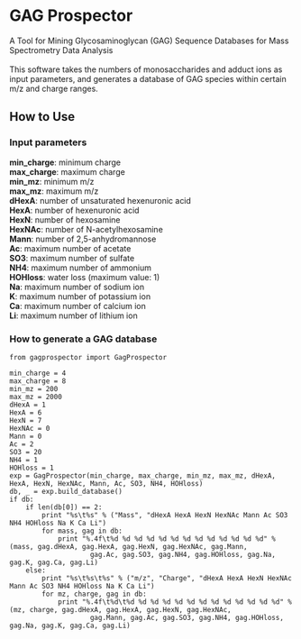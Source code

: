 # GAG Prospector
A Tool for Mining Glycosaminoglycan (GAG) Sequence Databases for Mass Spectrometry Data Analysis</br>
</br>
This software takes the numbers of monosaccharides and adduct ions as input parameters, and generates a database of GAG species within certain m/z and charge ranges.

## How to Use 
### Input parameters
<b>min_charge</b>: minimum charge</br>
<b>max_charge</b>: maximum charge</br>
<b>min_mz</b>: minimum m/z</br>
<b>max_mz</b>: maximum m/z</br>
<b>dHexA</b>: number of unsaturated hexenuronic acid</br>
<b>HexA</b>: number of hexenuronic acid</br>
<b>HexN</b>: number of hexosamine</br>
<b>HexNAc</b>: number of N-acetylhexosamine</br>
<b>Mann</b>: number of 2,5-anhydromannose</br>
<b>Ac</b>: maximum number of acetate</br>
<b>SO3</b>: maximum number of sulfate</br>
<b>NH4</b>: maximum number of ammonium</br>
<b>HOHloss</b>: water loss (maximum value: 1)</br>
<b>Na</b>: maximum number of sodium ion</br>
<b>K</b>: maximum number of potassium ion</br>
<b>Ca</b>: maximum number of calcium ion</br>
<b>Li</b>: maximum number of lithium ion</br>

### How to generate a GAG database
    from gagprospector import GagProspector
    
    min_charge = 4
    max_charge = 8
    min_mz = 200
    max_mz = 2000
    dHexA = 1
    HexA = 6
    HexN = 7
    HexNAc = 0
    Mann = 0
    Ac = 2
    SO3 = 20
    NH4 = 1
    HOHloss = 1
    exp = GagProspector(min_charge, max_charge, min_mz, max_mz, dHexA, HexA, HexN, HexNAc, Mann, Ac, SO3, NH4, HOHloss)
    db, _ = exp.build_database()
    if db:
        if len(db[0]) == 2:
            print "%s\t%s" % ("Mass", "dHexA HexA HexN HexNAc Mann Ac SO3 NH4 HOHloss Na K Ca Li")
            for mass, gag in db:
                print "%.4f\t%d %d %d %d %d %d %d %d %d %d %d %d %d" % (mass, gag.dHexA, gag.HexA, gag.HexN, gag.HexNAc, gag.Mann, 
                        gag.Ac, gag.SO3, gag.NH4, gag.HOHloss, gag.Na, gag.K, gag.Ca, gag.Li)
        else:
            print "%s\t%s\t%s" % ("m/z", "Charge", "dHexA HexA HexN HexNAc Mann Ac SO3 NH4 HOHloss Na K Ca Li")
            for mz, charge, gag in db:
                print "%.4f\t%d\t%d %d %d %d %d %d %d %d %d %d %d %d %d" % (mz, charge, gag.dHexA, gag.HexA, gag.HexN, gag.HexNAc,
                        gag.Mann, gag.Ac, gag.SO3, gag.NH4, gag.HOHloss, gag.Na, gag.K, gag.Ca, gag.Li)
    
